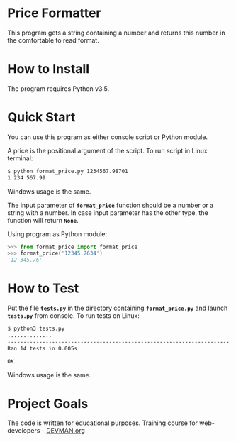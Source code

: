 # Price Formatter

This program gets a string containing a number and returns this
number in the comfortable to read format.

# How to Install

The program requires Python v3.5.

# Quick Start

You can use this program as either console script or 
Python module.

A price is the positional argument of the script.
To run script in Linux terminal:
```bash
$ python format_price.py 1234567.98701
1 234 567.99
```
Windows usage is the same.

The input parameter of **`format_price`** function
should be a number or a string with a number. In case input 
parameter has the other type, the function will return **`None`**.

Using program as Python module:
```python
>>> from format_price import format_price
>>> format_price('12345.7634')
'12 345.76'
```

# How to Test

Put the file **`tests.py`** in the directory containing 
**`format_price.py`** and launch **`tests.py`** from console.
To run tests on Linux:
```bash
$ python3 tests.py
..............
----------------------------------------------------------------------
Ran 14 tests in 0.005s

OK
```
Windows usage is the same.

# Project Goals

The code is written for educational purposes. Training course for web-developers - [DEVMAN.org](https://devman.org)
